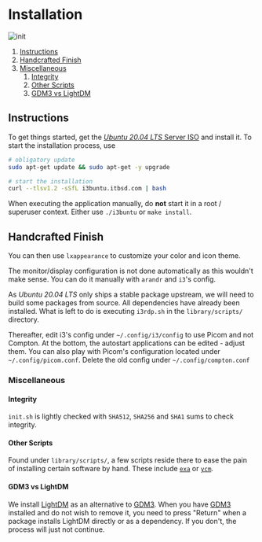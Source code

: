 # Installation

![init][init]

1. [Instructions](#instructions)
2. [Handcrafted Finish](#handcrafted-finish)
3. [Miscellaneous](#miscellaneous)
   1. [Integrity](#integrity)
   2. [Other Scripts](#other-scripts)
   3. [GDM3 vs LightDM](#gdm3-vs-lightdm)

## Instructions

To get things started, get the [_Ubuntu 20.04 LTS_ Server ISO][iso] and install it. To start the installation process, use

``` BASH
# obligatory update
sudo apt-get update && sudo apt-get -y upgrade

# start the installation
curl --tlsv1.2 -sSfL i3buntu.itbsd.com | bash
```

When executing the application manually, do **not** start it in a root / superuser context. Either use `./i3buntu` or `make install`.

## Handcrafted Finish

You can then use `lxappearance` to customize your color and icon theme.

The monitor/display configuration is not done automatically as this wouldn't make sense. You can do it manually with `arandr` and `i3`'s config.

As _Ubuntu 20.04 LTS_ only ships a stable package upstream, we will need to build some packages from source. All dependencies have already been installed. What is left to do is executing `i3rdp.sh` in the `library/scripts/` directory.

Thereafter, edit i3's config under `~/.config/i3/config` to use Picom and not Compton. At the bottom, the autostart applications can be edited - adjust them. You can also play with Picom's configuration located under `~/.config/picom.conf`. Delete the old config under `~/.config/compton.conf`

### Miscellaneous

#### Integrity

`init.sh` is lightly checked with `SHA512`, `SHA256` and `SHA1` sums to check integrity.

#### Other Scripts

Found under `library/scripts/`, a few scripts reside there to ease the pain of installing certain software by hand. These include [`exa`][exa] or [`ycm`][ycm].

#### GDM3 vs LightDM

We install [LightDM][lightdm] as an alternative to [GDM3][gdm3]. When you have [GDM3][gdm3] installed and do not wish to remove it, you need to press "Return" when a package installs LightDM directly or as a dependency. If you don't, the process will just not continue.

[//]: # (Links)

[init]: https://img.shields.io/badge/init-v0.4.1-2B303B?&style=for-the-badge

[iso]: https://ubuntu.com/download/server
[exa]: https://the.exa.website/
[ycm]: https://github.com/ycm-core/YouCompleteM
[lightdm]: https://wiki.ubuntuusers.de/LightDM/
[gdm3]: https://wiki.ubuntuusers.de/GDM/
